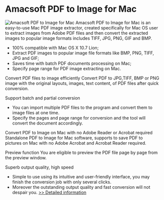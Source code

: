 # Amacsoft PDF to Image for Mac
![Amacsoft PDF to Image for Mac](https://mycommerce.akamaized.net/api/pimages/P300924579/BIG/300924579.PNG)
Amacsoft PDF to Image for Mac is an easy-to-use Mac PDF image extractor, created specifically for Mac OS user to extract images from Adobe PDF files and then convert the extracted images to popular image formats includes TIFF, JPG, PNG, GIF and BMP.

* 100% compatible with Mac OS X 10.7 Lion;
* Extract PDF images to popular image file formats like BMP, PNG, TIFF, JPG and GIF;
* Saves time with batch PDF documents processing on Mac;
* Specify page range for PDF image extracting on Mac.

Convert PDF files to image efficiently
Convert PDF to JPG,TIFF, BMP or PNG image with the original layouts, images, text content, of PDF files after quick conversion.

Support batch and partial conversion
- You can import multiple PDF files to the program and convert them to image files at one time.
- Specify the pages and page range for conversion and the tool will convert the document accordingly.

Convert PDF to Image on Mac with no Adobe Reader or Acrobat required
Standalone PDF to Image for Mac software, supports to save PDF to pictures on Mac with no Adobe Acrobat and Acrobat Reader required.

Preview function
You are eligible to preview the PDF file page by page from the preview window.

Superb output quality, high speed
- Simple to use using its intuitive and user-friendly interface, you may finish the conversion job with only several clicks.
- Moreover the outstanding output quality and fast conversion will not despair you.
[>> Detailed information](https://secure.shareit.com/shareit/product.html?productid=300924579&affiliateid=200057808)